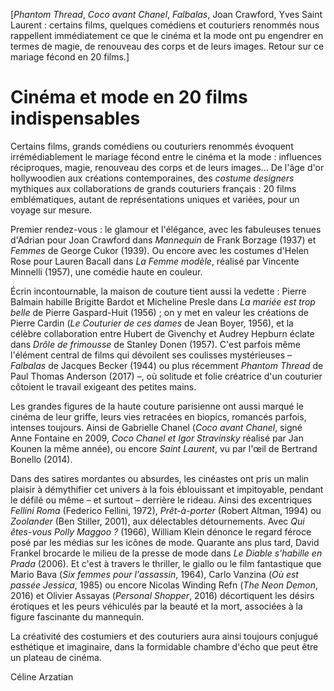 [_Phantom Thread_, _Coco avant Chanel_, _Falbalas_, Joan Crawford, Yves Saint Laurent : certains films, quelques comédiens et couturiers renommés nous rappellent immédiatement ce que le cinéma et la mode ont pu engendrer en termes de magie, de renouveau des corps et de leurs images. Retour sur ce mariage fécond en 20 films.]

# Cinéma et mode en 20 films indispensables

Certains films, grands comédiens ou couturiers renommés évoquent irrémédiablement le mariage fécond entre le cinéma et la mode : influences réciproques, magie, renouveau des corps et de leurs images... De l'âge d'or hollywoodien aux créations contemporaines, des _costume designers_ mythiques aux collaborations de grands couturiers français : 20 films emblématiques, autant de représentations uniques et variées, pour un voyage sur mesure.

Premier rendez-vous : le glamour et l'élégance, avec les fabuleuses tenues d'Adrian pour Joan Crawford dans _Mannequin_ de Frank Borzage (1937) et _Femmes_ de George Cukor (1939). Ou encore avec les costumes d'Helen Rose pour Lauren Bacall dans _La Femme modèle_, réalisé par Vincente Minnelli (1957), une comédie haute en couleur.

Écrin incontournable, la maison de couture tient aussi la vedette : Pierre Balmain habille Brigitte Bardot et Micheline Presle dans _La mariée est trop belle_ de Pierre Gaspard-Huit (1956) ; on y met en valeur les créations de Pierre Cardin (_Le Couturier de ces dames_ de Jean Boyer, 1956), et la célèbre collaboration entre Hubert de Givenchy et Audrey Hepburn éclate dans _Drôle de frimousse_ de Stanley Donen (1957). C'est parfois même l'élément central de films qui dévoilent ses coulisses mystérieuses – _Falbalas_ de Jacques Becker (1944) ou plus récemment _Phantom Thread_ de Paul Thomas Anderson (2017) –, où solitude et folie créatrice d'un couturier côtoient le travail exigeant des petites mains.

Les grandes figures de la haute couture parisienne ont aussi marqué le cinéma de leur griffe, leurs vies retracées en biopics, romancés parfois, intenses toujours. Ainsi de Gabrielle Chanel (_Coco avant Chanel_, signé Anne Fontaine en 2009, _Coco Chanel et Igor Stravinsky_ réalisé par Jan Kounen la même année), ou encore _Saint Laurent_, vu par l'œil de Bertrand Bonello (2014).

Dans des satires mordantes ou absurdes, les cinéastes ont pris un malin plaisir à démythifier cet univers à la fois éblouissant et impitoyable, pendant le défilé ou même – et surtout – derrière le rideau. Ainsi des excentriques _Fellini Roma_ (Federico Fellini, 1972), _Prêt-à-porter_ (Robert Altman, 1994) ou _Zoolander_ (Ben Stiller, 2001), aux délectables détournements. Avec _Qui êtes-vous Polly Maggoo ?_ (1966), William Klein dénonce le regard féroce posé par les médias sur les icônes de mode. Quarante ans plus tard, David Frankel brocarde le milieu de la presse de mode dans _Le Diable s'habille en Prada_ (2006). Et c'est à travers le thriller, le giallo ou le film fantastique que Mario Bava (_Six femmes pour l'assassin_, 1964), Carlo Vanzina (_Où est passée Jessica_, 1985) ou encore Nicolas Winding Refn (_The Neon Demon_, 2016) et Olivier Assayas (_Personal Shopper_, 2016) décortiquent les désirs érotiques et les peurs véhiculés par la beauté et la mort, associées à la figure fascinante du mannequin.

La créativité des costumiers et des couturiers aura ainsi toujours conjugué esthétique et imaginaire, dans la formidable chambre d'écho que peut être un plateau de cinéma.

Céline Arzatian
